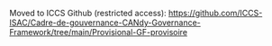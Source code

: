 Moved to ICCS Github (restricted access): https://github.com/ICCS-ISAC/Cadre-de-gouvernance-CANdy-Governance-Framework/tree/main/Provisional-GF-provisoire
